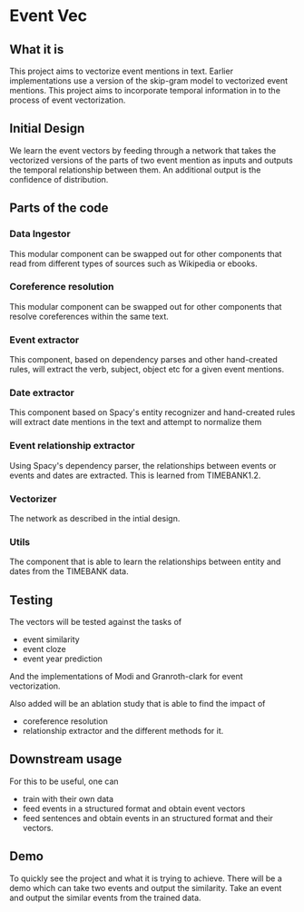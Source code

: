 # Event Vec
## What it is
This project aims to vectorize event mentions in text. Earlier implementations use a version of the skip-gram model to vectorized event mentions. This project aims to incorporate temporal information in to the process of event vectorization.

## Initial Design
We learn the event vectors by feeding through a network that takes the vectorized versions of the parts of two event mention as inputs and outputs the temporal relationship between them. An additional output is the confidence of distribution.

## Parts of the code
### Data Ingestor
This modular component can be swapped out for other components that read from different types of sources such as Wikipedia or ebooks.

### Coreference resolution
This modular component can be swapped out for other components that resolve coreferences within the same text.

### Event extractor
This component, based on dependency parses and other hand-created rules, will extract the verb, subject, object etc for a given event mentions.

### Date extractor
This component based on Spacy's entity recognizer and hand-created rules will extract date mentions in the text and attempt to normalize them

### Event relationship extractor
Using Spacy's dependency parser, the relationships between events or events and dates are extracted. This is learned from TIMEBANK1.2.

### Vectorizer
The network as described in the intial design.
### Utils
The component that is able to learn the relationships between entity and dates from the TIMEBANK data.

## Testing
The vectors will be tested against the tasks of
* event similarity
* event cloze
* event year prediction

And the implementations of Modi and Granroth-clark for event vectorization.

Also added will be an ablation study that is able to find the impact of
* coreference resolution
* relationship extractor and the different methods for it.

## Downstream usage
For this to be useful, one can
* train with their own data
* feed events in a structured format and obtain event vectors
* feed sentences and obtain events in an structured format and their vectors.

## Demo
To quickly see the project and what it is trying to achieve. There will be a demo which can take two events and output the similarity. Take an event and output the similar events from the trained data.
